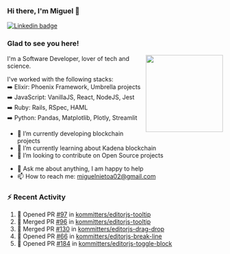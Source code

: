 ### Hi there, I'm Miguel 👋

<a href="https://linkedin.com/in/miguelnietoa/" target="_blank" rel="noopener noreferrer">
  <img src="https://img.shields.io/badge/-LinkedIn-0e76a8?style=flat-square&logo=Linkedin&logoColor=white" alt="Linkedin badge">
</a>
<!-- [![Website Badge](https://img.shields.io/badge/Website-3b5998?style=flat-square&logo=google-chrome&logoColor=white)](#notavailablenow#) 

<img src="https://i.imgur.com/tbrLrt5.gif" width=400 alt="Coding GIF" align="right"/>
-->


### Glad to see you here!
<a href="https://github.com/miguelnietoa"><img src="https://github-readme-stats-git-masterrstaa-rickstaa.vercel.app/api?username=miguelnietoa&show_icons=true&hide_border=true&count_private=true&include_all_commits=true&theme=tokyonight" height="180em" align="right"/></a>
I'm a Software Developer, lover of tech and science. 

I've worked with the following stacks:\
➡️ Elixir: Phoenix Framework, Umbrella projects\
➡️ JavaScript: VanillaJS, React, NodeJS, Jest\
➡️ Ruby: Rails, RSpec, HAML\
➡️ Python: Pandas, Matplotlib, Plotly, Streamlit

- 🔭 I’m currently developing blockchain projects
- 🌱 I’m currently learning about Kadena blockchain
- 👯 I’m looking to contribute on Open Source projects
<!-- 
- 😄 I just finished a Machine Learning course! 
- 🤔 I’m looking for help with ...
-->
- 💬 Ask me about anything, I am happy to help
- 📫 How to reach me: miguelnietoa02@gmail.com


### ⚡ Recent Activity

<!--START_SECTION:activity-->
1. 💪 Opened PR [#97](https://github.com/kommitters/editorjs-tooltip/pull/97) in [kommitters/editorjs-tooltip](https://github.com/kommitters/editorjs-tooltip)
2. 🎉 Merged PR [#96](https://github.com/kommitters/editorjs-tooltip/pull/96) in [kommitters/editorjs-tooltip](https://github.com/kommitters/editorjs-tooltip)
3. 🎉 Merged PR [#130](https://github.com/kommitters/editorjs-drag-drop/pull/130) in [kommitters/editorjs-drag-drop](https://github.com/kommitters/editorjs-drag-drop)
4. 💪 Opened PR [#66](https://github.com/kommitters/editorjs-break-line/pull/66) in [kommitters/editorjs-break-line](https://github.com/kommitters/editorjs-break-line)
5. 💪 Opened PR [#184](https://github.com/kommitters/editorjs-toggle-block/pull/184) in [kommitters/editorjs-toggle-block](https://github.com/kommitters/editorjs-toggle-block)
<!--END_SECTION:activity-->
